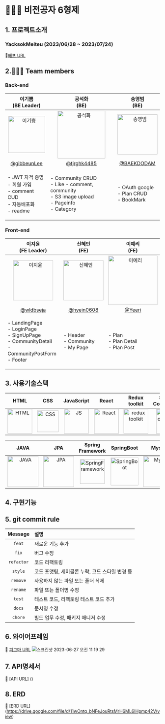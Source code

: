# 🧑‍🤝‍🧑 비전공자 6형제

## 1. 프로젝트소개
### YacksokMeiteu (2023/06/28 ~ 2023/07/24)
🔗[배포 URL](http://codeassembly.site/)


## 2.🧑‍🤝‍🧑 Team members

### Back-end
| 이기쁨<br>(BE Leader) | 공석화<br>(BE) | 송영범<br>(BE) |
|:--------:| :--------: | :--------: |
| <img src="" alt="이기쁨" width="120" height="120">| <img src="" alt="공석화" width="155" height="155"> | <img src="" alt="송영범" width="130" height="130"> 
|[@gibbeunLee](https://github.com/gibbeunLee) | [@tjrghk4485](https://github.com/tjrghk4485) | [@BAEKDODAM](https://github.com/withme1221) | 
| <p align="left">- JWT 자격 증명 <br/>- 회원 가임 <br/>- comment CUD <br/>- 자동배포화 <br/>- readme<br/> | <p align="left">- Community CRUD <br/>- Like - comment, community <br/>- S3 image upload <br/>- Pageinfo <br/>- Category <br/> | <p align="left">- OAuth google <br/>- Plan CRUD <br/>- BookMark <br/>|


### Front-end
| 이지윤<br>(FE Leader) | 신혜인<br>(FE) | 이예리<br>(FE) |
| :--------: | :--------: | :--------: |
| <img src="" alt="이지윤" width="130" height="130"> | <img src="" alt="신혜인" width="130" height="130"> | <img src="" alt="이예리" width="160" height="160"> |
| [@wldbseja](https://github.com/wldbseja) | [@hyein0608](https://github.com/hyein0608) | [@Yeeri](https://github.com/Yeeri) |
| <p align="left">- LandingPage <br/>- LoginPage <br/>- SignUpPage <br/>- CommunityDetail <br/>- CommunityPostForm <br/>- Footer <br/>|<p align="left">- Header <br/>- Community <br/>- My Page <br/>|<p align="left">- Plan <br/>- Plan Detail <br/>- Plan Post<br/>|


## 3. 사용기술스택
| HTML | CSS | JavaScript | React | Redux toolkit | Styled-<br>Components | esLint | Prettier |
| :---: | :---: | :---: | :---: | :---: | :---: | :---: | :---: |
| <img src="https://github.com/hdwmumu/my-agora-states-practice/assets/121214030/1b0b5d26-23ce-4358-a570-9301cb558b03" alt="HTML" width="80"> | <img src="https://camo.githubusercontent.com/edc736634dd35b0f4008e2f7db456136b9fc0e1e7a4078bb72c7352b1bdf8a7e/68747470733a2f2f776f726c64766563746f726c6f676f2e636f6d2f6c6f676f732f6373732d332e737667" alt="CSS" width="70"> |<img src="https://logos-download.com/wp-content/uploads/2019/01/JavaScript_Logo.png" alt="JS" width="80"> | <img src="https://camo.githubusercontent.com/cbb0ed4ed73eb0bdf880019fe4fd13e0e0b0812435f11ac0d920c8f523a8d8d0/68747470733a2f2f74656368737461636b2d67656e657261746f722e76657263656c2e6170702f72656163742d69636f6e2e737667" alt="React" width="80"> | <img src="https://blog.kakaocdn.net/dn/bPZYdy/btqZDPL6LOM/cnT3tT7MBvCr7IBqr7yce1/img.png" alt="redux toolkit" width="80">| <img src="https://camo.githubusercontent.com/b55c889cdac7759f0e61882c5b533d701ab8bd7a7c8153d824abe52d28ddc5a9/68747470733a2f2f7374796c65642d636f6d706f6e656e74732e636f6d2f6c6f676f2e706e67" alt="styled components" width="80"> | <img src="https://camo.githubusercontent.com/e7eb6839f0d42fffcd7435133609f4fe6a2cad787439321d809c273d66ac4c77/68747470733a2f2f74656368737461636b2d67656e657261746f722e76657263656c2e6170702f65736c696e742d69636f6e2e737667" alt="esLint" width="80"> | <img src="https://camo.githubusercontent.com/82935f72bd8f7a84991ceeb91cba325f0ae3b00f7fb2af42da60a81d3ff631b4/68747470733a2f2f74656368737461636b2d67656e657261746f722e76657263656c2e6170702f70726574746965722d69636f6e2e737667" alt="Prettier" width="80"> |

| JAVA | JPA | Spring<br>Framework | SpringBoot | Mysql | Gradle | IntelliJ<br>IDEA | JWT | Spring<br>Security |
| :---: | :---: | :---: | :---: | :---: | :---: | :---: | :---: | :---: |
| <img src="https://static.vecteezy.com/system/resources/previews/019/899/953/non_2x/java-free-download-free-png.png" alt="JAVA" width="100"> | <img src="https://camo.githubusercontent.com/5e5576796c5a9c459145c9f4aed898705cb7f2b34811057f9ebd2a458a63a573/68747470733a2f2f6e6f7469636f6e2d7374617469632e74616d6d6f6c6f2e636f6d2f6467676763726b78712f696d6167652f75706c6f61642f76313630393039343535312f6e6f7469636f6e2f676b636a63686c6f633766376b686c73797979792e706e67" alt="JPA" width="100"> | <img src="https://camo.githubusercontent.com/4545b55c7771bbd175235c80b518dcbbf2f6ee0b984a51ad9363cba8cb70e67c/68747470733a2f2f7777772e766563746f726c6f676f2e7a6f6e652f6c6f676f732f737072696e67696f2f737072696e67696f2d69636f6e2e737667" alt="SpringFramework" width="80"> | <img src="https://camo.githubusercontent.com/113f8f9d91821ab1f8b200859c76ce61336a5b0ad760721179b7a61ae9a9226e/68747470733a2f2f74312e6461756d63646e2e6e65742f6366696c652f746973746f72792f323730333444344635384536363046363136" alt="SpringBoot" width="90"> | <img src="https://camo.githubusercontent.com/b3578157355b1ac74d38d0f89d1022095ba7f7a988db091cef0fa4a62685e87e/68747470733a2f2f74656368737461636b2d67656e657261746f722e76657263656c2e6170702f6d7973716c2d69636f6e2e737667" alt="Mysql" width="100"> | <img src="https://upload.wikimedia.org/wikipedia/commons/c/cb/Gradle_logo.png" alt="Gradle" width="100"> | <img src="https://upload.wikimedia.org/wikipedia/commons/thumb/9/9c/IntelliJ_IDEA_Icon.svg/512px-IntelliJ_IDEA_Icon.svg.png?20200803071016" alt="IntelliJ IDEA" width="100"> | <img src="https://user-images.githubusercontent.com/103114936/194072927-530fe608-9089-4aa1-bf3f-5a9df029800b.png" alt="JWT" width="100"> | <img src="https://camo.githubusercontent.com/11e4f36642bf58cdd27c071e3ad51f9c70d62c74b2f27f171a0ba2cbb53c3d3d/68747470733a2f2f626c6f672e6b616b616f63646e2e6e65742f646e2f6449514451502f6274715a303945536438542f30696271746f745735324f614a5338487a6e5844514b2f696d672e706e67" alt="Spring Security" width="100"> |

## 4. 구현기능


## 5. git commit rule

|  Message   | 설명                                                  |
| :--------: | :---------------------------------------------------- |
| `feat` | 새로운 기능 추가 |
| `fix` | 버그 수정 |
| `refactor` | 코드 리팩토링 |
| `style` | 코드 포맷팅, 세미콜론 누락, 코드 스타일 변경 등 |
| `remove` | 사용하지 않는 파일 또는 폴더 삭제 |
| `rename` | 파일 또는 폴더명 수정 |
| `test` | 테스트 코드, 리펙토링 테스트 코드 추가 |
| `docs` | 문서명 수정 |
| `chore` | 빌드 업무 수정, 패키지 매니저 수정 |

## 6. 와이어프레임
🔖 [피그마 URL](https://www.figma.com/file/HkT64FIkkNVRUwN2uBXt1R/FE-%ED%99%94%EB%A9%B4-%EC%A0%95%EC%9D%98%EC%84%9C?type=design&mode=design)
![스크린샷 2023-06-27 오전 11 19 29](https://github.com/codestates-seb/seb44_pre_004/assets/101058141/1e9c8697-1b5b-4325-8f98-5f20e6c94163)

## 7. API명세서
🔖 [API URL] ()

## 8. ERD
🔖 [ERD URL] (https://drive.google.com/file/d/11wOntq_bNFeJouRtsMrH6ML6IHpmp42V/view)


